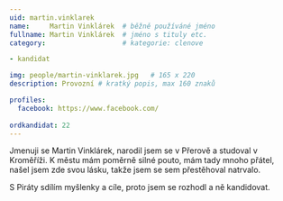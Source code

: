 ```yaml
---
uid: martin.vinklarek
name:     Martin Vinklárek 	# běžně používáné jméno
fullname: Martin Vinklárek	# jméno s tituly etc.
category:                   # kategorie: clenove

- kandidat

img: people/martin-vinklarek.jpg   # 165 x 220
description: Provozní # kratký popis, max 160 znaků

profiles:
  facebook: https://www.facebook.com/
  
ordkandidat: 22
---
```


Jmenuji se Martin Vinklárek, narodil jsem se v Přerově a studoval v Kroměříži. K městu mám poměrně silné pouto, mám tady mnoho přátel, našel jsem zde svou lásku, takže jsem se sem přestěhoval natrvalo.

S Piráty sdílím myšlenky a cíle, proto jsem se rozhodl a ně kandidovat.
